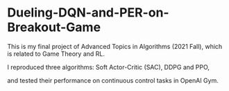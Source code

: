 # Dueling-DQN-and-PER-on-Breakout-Game

This is my final project of Advanced Topics in Algorithms (2021 Fall), which is related to Game Theory and RL.

I reproduced three algorithms: Soft Actor-Critic (SAC), DDPG and PPO, 

and tested their performance on continuous control tasks in OpenAI Gym.
